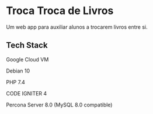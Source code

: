 # Troca Troca de Livros

Um web app para auxiliar alunos a trocarem livros entre si.

## Tech Stack

Google Cloud VM

Debian 10

PHP 7.4

CODE IGNITER 4

Percona Server 8.0 (MySQL 8.0 compatible)
